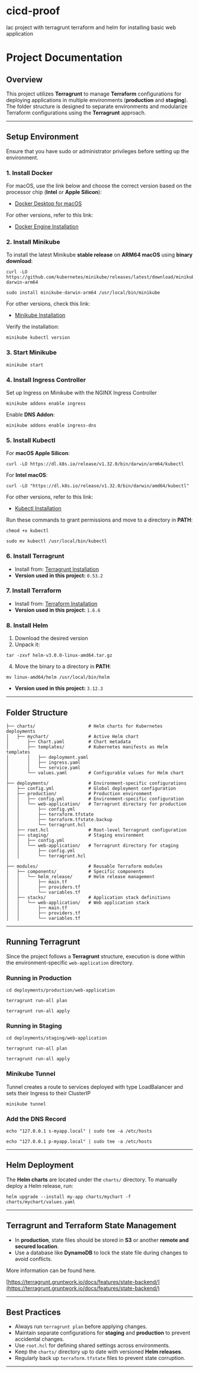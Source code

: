 # cicd-proof
Iac project with terragrunt terraform and helm for installing basic web application


# Project Documentation

## Overview

This project utilizes **Terragrunt** to manage **Terraform** configurations for deploying applications in multiple environments (**production** and **staging**). The folder structure is designed to separate environments and modularize Terraform configurations using the **Terragrunt** approach.

----------

## Setup Environment
Ensure that you have sudo or administrator privileges before setting up the environment.

### 1. Install Docker

For macOS, use the link below and choose the correct version based on the processor chip (**Intel** or **Apple Silicon**):

-   [Docker Desktop for macOS](https://docs.docker.com/desktop/setup/install/mac-install/)

For other versions, refer to this link:

-   [Docker Engine Installation](https://docs.docker.com/engine/install/)

### 2. Install Minikube

To install the latest Minikube **stable release** on **ARM64 macOS** using **binary download**:

```
curl -LO https://github.com/kubernetes/minikube/releases/latest/download/minikube-darwin-arm64
```

```
sudo install minikube-darwin-arm64 /usr/local/bin/minikube
```

For other versions, check this link:

-   [Minikube Installation](https://minikube.sigs.k8s.io/docs/start/?arch=%2Fmacos%2Farm64%2Fstable%2Fbinary+download)

Verify the installation:

```
minikube kubectl version
```

### 3. Start Minikube

```
minikube start
```

### 4. Install Ingress Controller
Set up Ingress on Minikube with the NGINX Ingress Controller
```
minikube addons enable ingress
```

Enable **DNS Addon**:

```
minikube addons enable ingress-dns
```

### 5. Install Kubectl

For **macOS Apple Silicon**:

```
curl -LO https://dl.k8s.io/release/v1.32.0/bin/darwin/arm64/kubectl
```

For **Intel macOS**:

```
curl -LO "https://dl.k8s.io/release/v1.32.0/bin/darwin/amd64/kubectl"
```

For other versions, refer to this link:

-   [Kubectl Installation](https://kubernetes.io/docs/tasks/tools/)

Run these commands to grant permissions and move to a directory in **PATH**:

```
chmod +x kubectl
```

```
sudo mv kubectl /usr/local/bin/kubectl
```

### 6. Install Terragrunt

-   Install from: [Terragrunt Installation](https://terragrunt.gruntwork.io/docs/getting-started/install/)
-   **Version used in this project:** `0.53.2`

### 7. Install Terraform

-   Install from: [Terraform Installation](https://developer.hashicorp.com/terraform/tutorials/aws-get-started/install-cli)
-   **Version used in this project:** `1.6.6`

### 8. Install Helm

1.  Download the desired version
2.  Unpack it:
```
tar -zxvf helm-v3.0.0-linux-amd64.tar.gz
```
4.  Move the binary to a directory in **PATH**:
```
mv linux-amd64/helm /usr/local/bin/helm
```

-   **Version used in this project:** `3.12.3`

----------

## Folder Structure

```
├── charts/                    # Helm charts for Kubernetes deployments
│   ├── mychart/               # Active Helm chart
│       ├── Chart.yaml         # Chart metadata
│       ├── templates/         # Kubernetes manifests as Helm templates
│       │   ├── deployment.yaml
│       │   ├── ingress.yaml
│       │   └── service.yaml
│       └── values.yaml        # Configurable values for Helm chart
│
├── deployments/               # Environment-specific configurations
│   ├── config.yml             # Global deployment configuration
│   ├── production/            # Production environment
│   │   ├── config.yml         # Environment-specific configuration
│   │   └── web-application/   # Terragrunt directory for production
│   │       ├── config.yml
│   │       ├── terraform.tfstate
│   │       ├── terraform.tfstate.backup
│   │       └── terragrunt.hcl
│   ├── root.hcl               # Root-level Terragrunt configuration
│   ├── staging/               # Staging environment
│   │   ├── config.yml
│   │   └── web-application/   # Terragrunt directory for staging
│   │       ├── config.yml
│   │       └── terragrunt.hcl
│
├── modules/                   # Reusable Terraform modules
│   ├── components/            # Specific components
│   │   └── helm_release/      # Helm release management
│   │       ├── main.tf
│   │       ├── providers.tf
│   │       └── variables.tf
│   ├── stacks/                # Application stack definitions
│   │   └── web-application/   # Web application stack
│   │       ├── main.tf
│   │       ├── providers.tf
│   │       └── variables.tf
```
----------

## Running Terragrunt

Since the project follows a **Terragrunt** structure, execution is done within the environment-specific `web-application` directory.

### Running in Production

```
cd deployments/production/web-application
```

```
terragrunt run-all plan
```

```
terragrunt run-all apply
```

### Running in Staging

```
cd deployments/staging/web-application
```

```
terragrunt run-all plan
```

```
terragrunt run-all apply
```

### Minikube Tunnel

Tunnel creates a route to services deployed with type LoadBalancer and sets their Ingress to their ClusterIP

```
minikube tunnel
```

### Add the DNS Record

```
echo "127.0.0.1 s-myapp.local" | sudo tee -a /etc/hosts
```

```
echo "127.0.0.1 p-myapp.local" | sudo tee -a /etc/hosts
```

----------

## Helm Deployment

The **Helm charts** are located under the `charts/` directory. To manually deploy a Helm release, run:

```
helm upgrade --install my-app charts/mychart -f charts/mychart/values.yaml
```

----------

## Terragrunt and Terraform State Management

-   In **production**, state files should be stored in **S3** or another **remote and secured location**.
-   Use a database like **DynamoDB** to lock the state file during changes to avoid conflicts.

More information can be found here.

[https://terragrunt.gruntwork.io/docs/features/state-backend/](https://terragrunt.gruntwork.io/docs/features/state-backend/)

----------
## Best Practices

-   Always run `terragrunt plan` before applying changes.
-   Maintain separate configurations for **staging** and **production** to prevent accidental changes.
-   Use `root.hcl` for defining shared settings across environments.
-   Keep the `charts/` directory up to date with versioned **Helm releases**.
-   Regularly back up `terraform.tfstate` files to prevent state corruption.

----------


